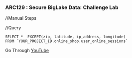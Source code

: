 ### ARC129 :  Secure BigLake Data: Challenge Lab 

//Manual Steps 

//Query 

```
SELECT *  EXCEPT(zip, latitude, ip_address, longitude)
FROM `YOUR_PROJECT_ID.online_shop.user_online_sessions`
```

Go Through [YouTube](https://www.youtube.com/watch?v=WpIzcPwnUX4)

